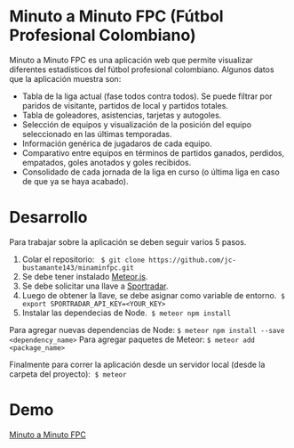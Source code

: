 # Minuto a Minuto FPC (Fútbol Profesional Colombiano)
Minuto a Minuto FPC es una aplicación web que permite visualizar diferentes estadísticos del fútbol profesional colombiano. Algunos datos que la aplicación muestra son:
* Tabla de la liga actual (fase todos contra todos). Se puede filtrar por paridos de visitante, partidos de local y partidos totales.
* Tabla de goleadores, asistencias, tarjetas y autogoles.
* Selección de equipos y visualización de la posición del equipo seleccionado en las últimas temporadas.
* Información genérica de jugadaros de cada equipo.
* Comparativo entre equipos en términos de partidos ganados, perdidos, empatados, goles anotados y goles recibidos.
* Consolidado de cada jornada de la liga en curso (o última liga en caso de que ya se haya acabado).

# Desarrollo
Para trabajar sobre la aplicación se deben seguir varios 5 pasos. 
1. Colar el repositorio:
   ```$ git clone https://github.com/jc-bustamante143/minaminfpc.git```
1. Se debe tener instalado [Meteor.js](https://www.meteor.com/install). 
2. Se debe solicitar una llave a [Sportradar](https://developer.sportradar.com/).
3. Luego de obtener la llave, se debe asignar como variable de entorno. 
  ```$ export SPORTRADAR_API_KEY=<YOUR_KEY>```
4. Instalar las dependecias de Node.
  ```$ meteor npm install```

Para agregar nuevas dependencias de Node: ```$ meteor npm install --save <dependency_name>```
Para agregar paquetes de Meteor: ```$ meteor add <package_name>```

Finalmente para correr la aplicación desde un servidor local (desde la carpeta del proyecto):
  ```$ meteor```

# Demo
[Minuto a Minuto FPC](http://minutoaminutofpc.herokuapp.com/)
